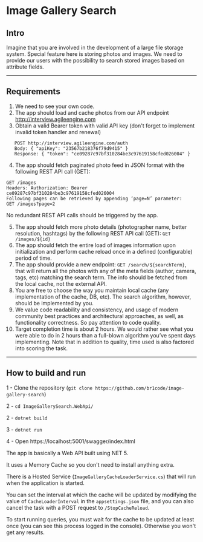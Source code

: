 ﻿# Image Gallery Search

## Intro

Imagine that you are involved in the development of a large file storage system. Special feature here is storing photos and images. We need to provide our users with the possibility to search stored images based on attribute fields.

---
## Requirements


1. We need to see your own code.
2. The app should load and cache photos from our API endpoint http://interview.agileengine.com
3. Obtain a valid Bearer token with valid API key (don't forget to implement invalid token handler and renewal)
```
   POST http://interview.agileengine.com/auth
   Body: { "apiKey": "23567b218376f79d9415" }
   Response: { "token": "ce09287c97bf310284be3c97619158cfed026004" }   
```
4. The app should fetch paginated photo feed in JSON format with the following REST API call (GET):
```
GET /images
Headers: Authorization: Bearer ce09287c97bf310284be3c97619158cfed026004
Following pages can be retrieved by appending ‘page=N’ parameter:
GET /images?page=2
```
No redundant REST API calls should be triggered by the app.

5. The app should fetch more photo details (photographer name, better resolution, hashtags) by the following REST API call (GET): ``GET /images/${id}``
6. The app should fetch the entire load of images information upon initialization and perform cache reload once in a defined (configurable) period of time.
7. The app should provide a new endpoint: ``GET /search/${searchTerm}``, that will return all the photos with any of the meta fields (author, camera, tags, etc) matching the search term. The info should be fetched from the local cache, not the external API.
8. You are free to choose the way you maintain local cache (any implementation of the cache, DB, etc). The search algorithm, however, should be implemented by you.
9. We value code readability and consistency, and usage of modern community best practices and architectural approaches, as well, as functionality correctness. So pay attention to code quality.
10. Target completion time is about 2 hours. We would rather see what you were able to do in 2 hours than a full-blown algorithm you’ve spent days implementing. Note that in addition to quality, time used is also factored into scoring the task.

---

## How to build and run

1 - Clone the repository (``git clone https://github.com/br1code/image-gallery-search``)

2 - ``cd ImageGallerySearch.WebApi/``

2 - ``dotnet build``

3 - ``dotnet run``

4 - Open https://localhost:5001/swagger/index.html

The app is basically a Web API built using NET 5.

It uses a Memory Cache so you don't need to install anything extra.

There is a Hosted Service (``ImageGalleryCacheLoaderService.cs``) that will run when the application is started.

You can set the interval at which the cache will be updated by modifying the value of ``CacheLoaderInterval`` in the ``appsettings.json`` file, and you can also cancel the task with a POST request to ``/StopCacheReload``.

To start running queries, you must wait for the cache to be updated at least once (you can see this process logged in the console). Otherwise you won't get any results.

